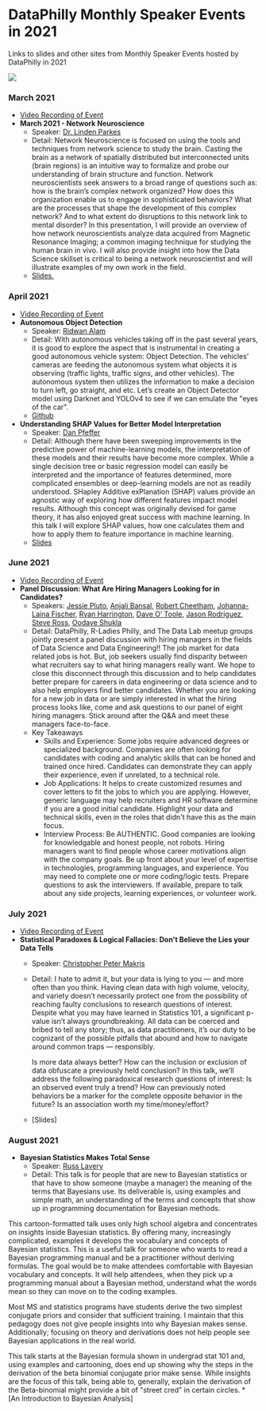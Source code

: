 # DataPhilly Monthly Speaker Events in 2021
Links to slides and other sites from Monthly Speaker Events hosted by DataPhilly in 2021


<img src="DataPhillyLogo_Final-01.png?raw=true"/>

### March 2021
   * [Video Recording of Event](https://youtu.be/VdR5KmZ3OIU)
   * **March 2021 - Network Neuroscience**
      * Speaker: [Dr. Linden Parkes](https://www.linkedin.com/in/lindenparkes/)
      * Detail: Network Neuroscience is focused on using the tools and techniques from network science to study the brain. Casting the brain as a network of spatially distributed but interconnected units (brain regions) is an intuitive way to formalize and probe our understanding of brain structure and function. Network neuroscientists seek answers to a broad range of questions such as: how is the brain’s complex network organized? How does this organization enable us to engage in sophisticated behaviors? What are the processes that shape the development of this complex network? And to what extent do disruptions to this network link to mental disorder? In this presentation, I will provide an overview of how network neuroscientists analyze data acquired from Magnetic Resonance Imaging; a common imaging technique for studying the human brain in vivo. I will also provide insight into how the Data Science skillset is critical to being a network neuroscientist and will illustrate examples of my own work in the field.
      * [Slides.](https://drive.google.com/file/d/1lXj0LMXzgwWK7K3FOgylvhlx1Sseg5Ke/view)

### April 2021
   * [Video Recording of Event](https://www.youtube.com/watch?v=F2D5UMmy9x4)
   * **Autonomous Object Detection**
      * Speaker: [Ridwan Alam](https://www.linkedin.com/in/ridwanalam/)
      * Detail: With autonomous vehicles taking off in the past several years, it is good to explore the aspect that is instrumental in creating a good autonomous vehicle system: Object Detection. The vehicles’ cameras are feeding the autonomous system what objects it is observing (traffic lights, traffic signs, and other vehicles). The autonomous system then utilizes the information to make a decision to turn left, go straight, and etc. Let’s create an Object Detector model using Darknet and YOLOv4 to see if we can emulate the "eyes of the car".
      * [Github](https://github.com/ridwan102/Autonomous_Vehicle_Object_Detector)
   * **Understanding SHAP Values for Better Model Interpretation**
      * Speaker:  [Dan Pfeffer](https://www.linkedin.com/in/daniel-pfeffer-03259a140/)
      * Detail: Although there have been sweeping improvements in the predictive power of machine-learning models, the interpretation of these models and their results have become more complex. While a single decision tree or basic regression model can easily be interpreted and the importance of features determined, more complicated ensembles or deep-learning models are not as readily understood. SHapley Additive exPlanation (SHAP) values provide an agnostic way of exploring how different features impact model results. Although this concept was originally devised for game theory, it has also enjoyed great success with machine learning. In this talk I will explore SHAP values, how one calculates them and how to apply them to feature importance in machine learning.
      * [Slides](https://drive.google.com/file/d/1R8iCtAIGyOIq_J536IFcdJtS1Wvwadgv/view?usp=sharing)

### June 2021
   * [Video Recording of Event](https://youtu.be/8audd7QpAh0)
   * **Panel Discussion: What Are Hiring Managers Looking for in Candidates?**
      * Speakers: [Jessie Pluto](https://www.linkedin.com/in/jessiepluto), [Anjali Bansal](https://www.linkedin.com/in/anjalibansal), [Robert Cheetham](https://www.linkedin.com/in/rcheetham), [Johanna-Laina Fischer](https://www.linkedin.com/in/johanna-laina-fischer), [Ryan Harrington](https://www.linkedin.com/in/ryanmharrington), [Dave O’ Toole](https://www.linkedin.com/in/daveotoole), [Jason Rodriguez](https://www.linkedin.com/in/jason-rodriguez-95b23874), [Steve Ross](https://www.linkedin.com/in/steveaross), [Oodaye Shukla](https://www.linkedin.com/in/oodaye-shukla)
      * Detail: DataPhilly, R-Ladies Philly, and The Data Lab meetup groups jointly present a panel discussion with hiring managers in the fields of Data Science and Data Engineering!! The job market for data related jobs is hot. But, job seekers usually find disparity between what recruiters say to what hiring managers really want. We hope to close this disconnect through this discussion and to help candidates better prepare for careers in data engineering or data science and to also help employers find better candidates. Whether you are looking for a new job in data or are simply interested in what the hiring process looks like, come and ask questions to our panel of eight hiring managers. Stick around after the Q&A and meet these managers face-to-face.
      * Key Takeaways
        - Skills and Experience: Some jobs require advanced degrees or specialized background. Companies are often looking for candidates with coding and analytic skills that can be honed and trained once hired. Candidates can demonstrate they can apply their experience, even if unrelated, to a technical role.
        - Job Applications: It helps to create customized resumes and cover letters to fit the jobs to which you are applying. However, generic language may help recruiters and HR software determine if you are a good initial candidate. Highlight your data and technical skills, even in the roles that didn't have this as the main focus.
        - Interview Process: Be AUTHENTIC. Good companies are looking for knowledgable and honest people, not robots. Hiring managers want to find people whose career motivations align with the company goals. Be up front about your level of expertise in technologies, programming languages, and experience. You may need to complete one or more coding/logic tests. Prepare questions to ask the interviewers. If available, prepare to talk about any side projects, learning experiences, or volunteer work.

### July 2021
   * [Video Recording of Event](https://youtu.be/PF5RxjsoSNU)
   * **Statistical Paradoxes & Logical Fallacies: Don't Believe the Lies your Data Tells**
      * Speaker: [Christopher Peter Makris](https://www.linkedin.com/in/christopherpetermakris)
      * Detail: I hate to admit it, but your data is lying to you — and more often than you think. Having clean data with high volume, velocity, and variety doesn’t necessarily protect one from the possibility of reaching faulty conclusions to research questions of interest. Despite what you may have learned in Statistics 101, a significant p-value isn’t always groundbreaking. All data can be coerced and bribed to tell any story; thus, as data practitioners, it’s our duty to be cognizant of the possible pitfalls that abound and how to navigate around common traps — responsibly.

        Is more data always better? How can the inclusion or exclusion of data obfuscate a previously held conclusion? In this talk, we’ll address the following paradoxical research questions of interest: 
        Is an observed event truly a trend? How can previously noted behaviors be a marker for the complete opposite behavior in the future? 
        Is an association worth my time/money/effort? 
      * [Slides]

### August 2021
   * **Bayesian Statistics Makes Total Sense**
      * Speaker: [Russ Lavery](https://www.linkedin.com/in/christopherpetermakris)
      * Detail: This talk is for people that are new to Bayesian statistics or that have to show someone (maybe a manager) the meaning of the terms that Bayesians use. Its deliverable is, using examples and simple math, an understanding of the terms and concepts that show up in programming documentation for Bayesian methods.

This cartoon-formatted talk uses only high school algebra and concentrates on insights inside Bayesian statistics. By offering many, increasingly complicated, examples it develops the vocabulary and concepts of Bayesian statistics. This is a useful talk for someone who wants to read a Bayesian programming manual and be a practitioner without deriving formulas. The goal would be to make attendees comfortable with Bayesian vocabulary and concepts. It will help attendees, when they pick up a programming manual about a Bayesian method, understand what the words mean so they can move on to the coding examples.

Most MS and statistics programs have students derive the two simplest conjugate priors and consider that sufficient training. I maintain that this pedagogy does not give people insights into why Bayesian makes sense. Additionally; focusing on theory and derivations does not help people see Bayesian applications in the real world.

This talk starts at the Bayesian formula shown in undergrad stat 101 and, using examples and cartooning, does end up showing why the steps in the derivation of the beta binomial conjugate prior make sense. While insights are the focus of this talk, being able to, generally, explain the derivation of the Beta-binomial might provide a bit of "street cred" in certain circles.
      * [An Introduction to Bayesian Analysis]
